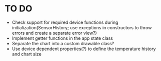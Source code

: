 # TO DO
- Check support for required device functions during initialization(SensorHistory; use exceptions in constructors to throw errors and create a separate error view?)
- Implement getter functions in the app state class
- Separate the chart into a custom drawable class?
- Use device dependent properties(?) to define the temperature history and chart size
